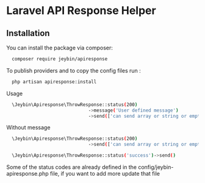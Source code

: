 # Laravel API Response Helper

## Installation


You can install the package via composer:

```bash
  composer require jeybin/apiresponse
```

To publish providers and to copy the config files run :  

```bash
  php artisan apiresponse:install
```

Usage
```bash
  \Jeybin\Apiresponse\ThrowResponse::status(200)
                              ->message('User defined message')
                              ->send(['can send array or string or empty'])
```

Without message

```bash
  \Jeybin\Apiresponse\ThrowResponse::status(200)
                              ->send(['can send array or string or empty'])
```


```bash
  \Jeybin\Apiresponse\ThrowResponse::status('success')->send()
```

Some of the status codes are already defined in the config/jeybin-apiresponse.php file, if you want to add more update that file




    